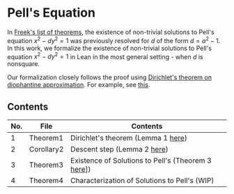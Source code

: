 # Pell's Equation
In [Freek's list of theorems](https://www.cs.ru.nl/~freek/100/), the existence of non-trivial solutions to Pell's equation $x^2-dy^2=1$ was previously resolved for $d$ of the form $d = a^2-1$.
In this work, we formalize the existence of non-trivial solutions to Pell's equation $x^2-dy^2=1$ in Lean in the most general setting - when $d$ is nonsquare.

Our formalization closely follows the proof using [Dirichlet's theorem on diophantine approximation](https://en.wikipedia.org/wiki/Dirichlet%27s_approximation_theorem). For example, see [this](https://imomath.com/index.cgi?page=ntPellsEquationSolutions).

## Contents
| No. | File               | Contents                                                                                                         |
|-----|--------------------|------------------------------------------------------------------------------------------------------------------|
| 1   | Theorem1           | Dirichlet's theorem (Lemma 1 [here](https://imomath.com/index.cgi?page=ntPellsEquationSolutions))                |
| 2   | Corollary2         | Descent step (Lemma 2 [here](https://imomath.com/index.cgi?page=ntPellsEquationSolutions))                       |
| 3   | Theorem3           | Existence of Solutions to Pell's (Theorem 3 [here](https://imomath.com/index.cgi?page=ntPellsEquationSolutions)])|
| 4   | Theorem4           | Characterization of Solutions to Pell's (WIP)                                                                    |
